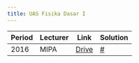 ```yaml
---
title: UAS Fisika Dasar I
---
```



| Period        | Lecturer      | Link          | Solution                     |
| ------------- | ------------- | --------      | --------                     |
| 2016          | MIPA   | [Drive][a]    | [#](#:'())      |


[a]: https://drive.google.com/file/d/0B6pLVMZR7J53U19YZ09tNmU2ZEE/view?usp=sharing